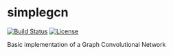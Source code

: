 # simplegcn

[![Build Status](https://travis-ci.org/wbadart/simplegcn.svg?branch=master)](https://travis-ci.org/wbadart/simplegcn)
[![License](https://img.shields.io/badge/license-BSD3-blue.svg)](https://opensource.org/licenses/BSD-3-Clause)

Basic implementation of a Graph Convolutional Network
